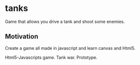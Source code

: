 tanks
=====
Game that allows you drive a tank and shoot some enemies. 

<h2>Motivation</h2>
Create a game all made in javascript and learn canvas and Html5.

Html5-Javascripts game. Tank war. Prototype.
